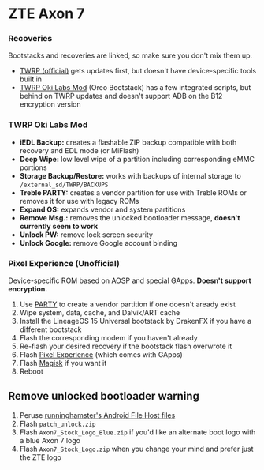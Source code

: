 # ZTE Axon 7

### Recoveries
Bootstacks and recoveries are linked, so make sure you don't mix them up.

- [TWRP (official)](https://twrp.me/zte/zteaxon7.html) gets updates first, but
  doesn't have device-specific tools built in
- [TWRP Oki Labs Mod](https://forum.xda-developers.com/axon-7/development/recovery-twrp-3-2-3-0l-labs-mod-zte-t3841978)
  (Oreo Bootstack) has a few integrated scripts, but behind on TWRP updates and
  doesn't support ADB on the B12 encryption version

### TWRP Oki Labs Mod
- **iEDL Backup:** creates a flashable ZIP backup compatible with both recovery
  and EDL mode (or MiFlash)
- **Deep Wipe:** low level wipe of a partition including corresponding eMMC
  portions
- **Storage Backup/Restore:** works with backups of internal storage to
  `/external_sd/TWRP/BACKUPS`
- **Treble PARTY:** creates a vendor partition for use with Treble ROMs or
  removes it for use with legacy ROMs
- **Expand OS:** expands vendor and system partitions
- **Remove Msg.:** removes the unlocked bootloader message, **doesn't currently
  seem to work**
- **Unlock PW:** remove lock screen security
- **Unlock Google:** remove Google account binding

### Pixel Experience (Unofficial)
Device-specific ROM based on AOSP and special GApps. **Doesn't support
encryption.**

1. Use
   [PARTY](https://forum.xda-developers.com/axon-7/development/tool-party-v0-1-vendor-partition-t3831517)
   to create a vendor partition if one doesn't aready exist
1. Wipe system, data, cache, and Dalvik/ART cache
1. Install the LineageOS 15 Universal bootstack by DrakenFX if you have a
   different bootstack
1. Flash the corresponding modem if you haven't already
1. Re-flash your desired recovery if the bootstack flash overwrote it
1. Flash
   [Pixel Experience](https://forum.xda-developers.com/axon-7/development/rom-pixel-experience-t3953999)
   (which comes with GApps)
1. Flash
   [Magisk](https://forum.xda-developers.com/apps/magisk/official-magisk-v7-universal-systemless-t3473445)
   if you want it
1. Reboot

## Remove unlocked bootloader warning
1. Peruse [runninghamster's Android File Host files](https://androidfilehost.com/?w=files&flid=299186)
1. Flash `patch_unlock.zip`
1. Flash `Axon7_Stock_Logo_Blue.zip` if you'd like an alternate boot logo with a
   blue Axon 7 logo
1. Flash `Axon7_Stock_Logo.zip` when you change your mind and prefer just the
   ZTE logo

